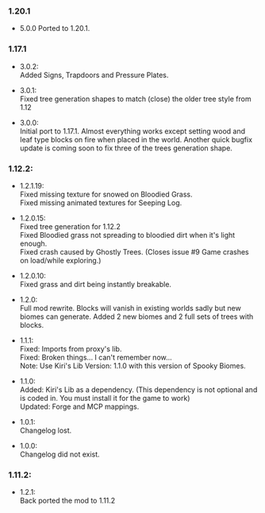### 1.20.1
- 5.0.0
  Ported to 1.20.1.

### 1.17.1

- 3.0.2:  
  Added Signs, Trapdoors and Pressure Plates.

- 3.0.1:  
  Fixed tree generation shapes to match (close) the older tree style from 1.12

- 3.0.0:  
  Initial port to 1.17.1. Almost everything works except setting wood and leaf type blocks on fire when placed in the
  world.
  Another quick bugfix update is coming soon to fix three of the trees generation shape.

### 1.12.2:

- 1.2.1.19:  
  Fixed missing texture for snowed on Bloodied Grass.  
  Fixed missing animated textures for Seeping Log.

- 1.2.0.15:  
  Fixed tree generation for 1.12.2  
  Fixed Bloodied grass not spreading to bloodied dirt when it's light enough.  
  Fixed crash caused by Ghostly Trees. (Closes issue #9 Game crashes on load/while exploring.)

- 1.2.0.10:  
  Fixed grass and dirt being instantly breakable.

- 1.2.0:  
  Full mod rewrite. Blocks will vanish in existing worlds sadly but new biomes can generate.
  Added 2 new biomes and 2 full sets of trees with blocks.

- 1.1.1:  
  Fixed: Imports from proxy's lib.  
  Fixed: Broken things... I can't remember now...  
  Note: Use Kiri's Lib Version: 1.1.0 with this version of Spooky Biomes.

- 1.1.0:  
  Added: Kiri's Lib as a dependency. (This dependency is not optional and is coded in. You must install it for the game
  to work)  
  Updated: Forge and MCP mappings.

- 1.0.1:  
  Changelog lost.

- 1.0.0:  
  Changelog did not exist.

### 1.11.2:

- 1.2.1:  
  Back ported the mod to 1.11.2
